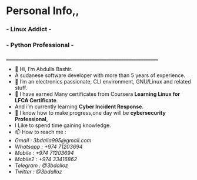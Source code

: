 # Personal Info,,
### - Linux Addict -
### - Python Professional -
<strong>______________________________________________________________</strong>
- 👋 Hi, I’m Abdulla Bashir.
- A sudanese software developer with more than 5 years of experience.
- 👀 I’m an electronics passionate, CLI environment, GNU/Linux and related stuff.
- 🌱 I have earned Many certificates from Coursera <strong>Learning Linux for LFCA Certificate</strong>.
- And i’m currently learning <strong>Cyber Incident Response</strong>.
- 💞️ I know how to make progress,one day will be <strong>cybersecurity Professional</strong>,
- I Like to spend time gaining knowledge.
- 📫 How to reach me :
- _Gmail     : 3bdalla995@gmail.com_
- _Whatsapp  : +974 71203694_
- _Mobile    : +974 71203694_
- _Mobile2   : +974 33416862_
- _Telegram  : @3bdalloz_
- _Twitter   : @3bdalloz_
